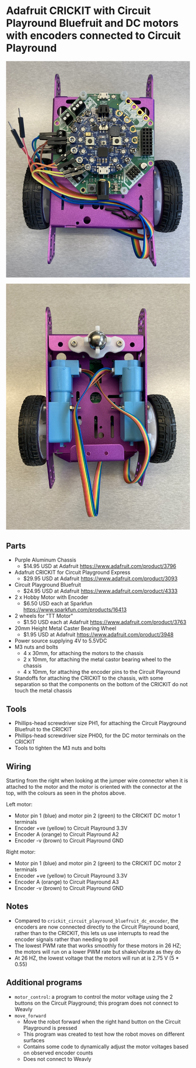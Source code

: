 # Adafruit CRICKIT with Circuit Playround Bluefruit and DC motors with encoders connected to Circuit Playround

![Robot from above](IMG_0051.jpg)

![Robot from below](IMG_0043.jpg)

## Parts

- Purple Aluminum Chassis
  - $14.95 USD at Adafruit <https://www.adafruit.com/product/3796>
- Adafruit CRICKIT for Circuit Playground Express
  - $29.95 USD at Adafruit <https://www.adafruit.com/product/3093>
- Circuit Playground Bluefruit
  - $24.95 USD at Adafruit <https://www.adafruit.com/product/4333>
- 2 x Hobby Motor with Encoder
  - $6.50 USD each at Sparkfun <https://www.sparkfun.com/products/16413>
- 2 wheels for "TT Motor"
  - $1.50 USD each at Adafruit <https://www.adafruit.com/product/3763>
- 20mm Height Metal Caster Bearing Wheel
  - $1.95 USD at Adafruit <https://www.adafruit.com/product/3948>
- Power source supplying 4V to 5.5VDC
- M3 nuts and bolts
  - 4 x 30mm, for attaching the motors to the chassis
  - 2 x 10mm, for attaching the metal castor bearing wheel to the chassis
  - 4 x 10mm, for attaching the encoder pins to the Circuit Playround
- Standoffs for attaching the CRICKIT to the chassis, with some separation
  so that the components on the bottom of the CRICKIT do not touch the metal
  chassis

## Tools

- Phillips-head screwdriver size PH1, for attaching the Circuit Playground
  Bluefruit to the CRICKIT
- Phillips-head screwdriver size PH00, for the DC motor terminals on the CRICKIT
- Tools to tighten the M3 nuts and bolts

## Wiring

Starting from the right when looking at the jumper wire connector when it is
attached to the motor and the motor is oriented with the connector at the
top, with the colours as seen in the photos above.

Left motor:

- Motor pin 1 (blue) and motor pin 2 (green) to the CRICKIT DC motor 1
  terminals
- Encoder +ve (yellow) to Circuit Playround 3.3V
- Encoder A (orange) to Circuit Playround A2
- Encoder -v (brown) to Circuit Playround GND

Right motor:

- Motor pin 1 (blue) and motor pin 2 (green) to the CRICKIT DC motor 2
  terminals
- Encoder +ve (yellow) to Circuit Playround 3.3V
- Encoder A (orange) to Circuit Playround A3
- Encoder -v (brown) to Circuit Playround GND

## Notes

- Compared to `crickit_circuit_playround_bluefruit_dc_encoder`, the encoders
  are now connected directly to the Circuit Playround board, rather than to
  the CRICKIT, this lets us use interrupts to read the encoder signals rather
  than needing to poll
- The lowest PWM rate that works smoothly for these motors in 26 HZ;
  the motors will run on a lower PWM rate but shake/vibrate as they do
- At 26 HZ, the lowest voltage that the motors will run at is 2.75 V
  (5 * 0.55)

## Additional programs

- `motor_control`: a program to control the motor voltage using the 2 buttons
  on the Circuit Playground; this program does not connect to Weavly
- `move_forward`
  - Move the robot forward when the right hand button on the Circuit Playground
    is pressed
  - This program was created to test how the robot moves on different surfaces
  - Contains some code to dynamically adjust the motor voltages
    based on observed encoder counts
  - Does not connect to Weavly
